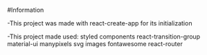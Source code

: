 #Information

-This project was made with react-create-app for its initialization

-This project made used:
styled components
react-transition-group
material-ui
manypixels svg images
fontawesome
react-router

